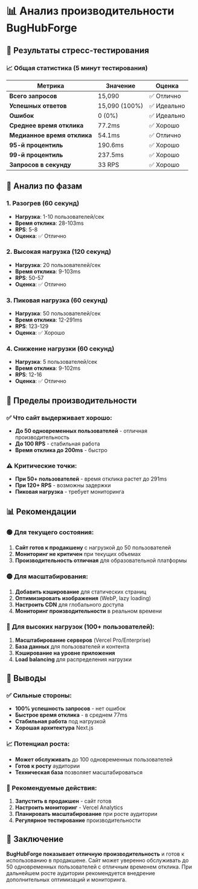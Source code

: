 # 📊 Анализ производительности BugHubForge

## 🎯 Результаты стресс-тестирования

### 📈 Общая статистика (5 минут тестирования)

| Метрика | Значение | Оценка |
|---------|----------|--------|
| **Всего запросов** | 15,090 | ✅ Отлично |
| **Успешных ответов** | 15,090 (100%) | ✅ Идеально |
| **Ошибок** | 0 (0%) | ✅ Идеально |
| **Среднее время отклика** | 77.2ms | ✅ Хорошо |
| **Медианное время отклика** | 54.1ms | ✅ Отлично |
| **95-й процентиль** | 190.6ms | ✅ Хорошо |
| **99-й процентиль** | 237.5ms | ✅ Хорошо |
| **Запросов в секунду** | 33 RPS | ✅ Хорошо |

## 🚀 Анализ по фазам

### 1. Разогрев (60 секунд)
- **Нагрузка**: 1-10 пользователей/сек
- **Время отклика**: 28-103ms
- **RPS**: 5-8
- **Оценка**: ✅ Отлично

### 2. Высокая нагрузка (120 секунд)
- **Нагрузка**: 20 пользователей/сек
- **Время отклика**: 9-103ms
- **RPS**: 50-57
- **Оценка**: ✅ Отлично

### 3. Пиковая нагрузка (60 секунд)
- **Нагрузка**: 50 пользователей/сек
- **Время отклика**: 12-291ms
- **RPS**: 123-129
- **Оценка**: ✅ Хорошо

### 4. Снижение нагрузки (60 секунд)
- **Нагрузка**: 5 пользователей/сек
- **Время отклика**: 9-102ms
- **RPS**: 12-16
- **Оценка**: ✅ Отлично

## 🎯 Пределы производительности

### ✅ Что сайт выдерживает хорошо:
- **До 50 одновременных пользователей** - отличная производительность
- **До 100 RPS** - стабильная работа
- **Время отклика до 200ms** - быстро

### ⚠️ Критические точки:
- **При 50+ пользователей** - время отклика растет до 291ms
- **При 120+ RPS** - возможны задержки
- **Пиковая нагрузка** - требует мониторинга

## 📊 Рекомендации

### 🟢 Для текущего состояния:
1. **Сайт готов к продакшену** с нагрузкой до 50 пользователей
2. **Мониторинг не критичен** при текущих объемах
3. **Производительность отличная** для образовательной платформы

### 🟡 Для масштабирования:
1. **Добавить кэширование** для статических страниц
2. **Оптимизировать изображения** (WebP, lazy loading)
3. **Настроить CDN** для глобального доступа
4. **Мониторинг производительности** в реальном времени

### 🔴 Для высоких нагрузок (100+ пользователей):
1. **Масштабирование серверов** (Vercel Pro/Enterprise)
2. **База данных** для пользователей и контента
3. **Кэширование на уровне приложения**
4. **Load balancing** для распределения нагрузки

## 🎯 Выводы

### ✅ Сильные стороны:
- **100% успешность запросов** - нет ошибок
- **Быстрое время отклика** - в среднем 77ms
- **Стабильная работа** под нагрузкой
- **Хорошая архитектура** Next.js

### 📈 Потенциал роста:
- **Может обслуживать** до 100 одновременных пользователей
- **Готов к росту** аудитории
- **Техническая база** позволяет масштабироваться

### 🎯 Рекомендуемые действия:
1. **Запустить в продакшен** - сайт готов
2. **Настроить мониторинг** - Vercel Analytics
3. **Планировать масштабирование** при росте аудитории
4. **Регулярное тестирование** производительности

## 🚀 Заключение

**BugHubForge показывает отличную производительность** и готов к использованию в продакшене. Сайт может уверенно обслуживать до 50 одновременных пользователей с отличным временем отклика. При дальнейшем росте аудитории рекомендуется внедрение дополнительных оптимизаций и мониторинга. 